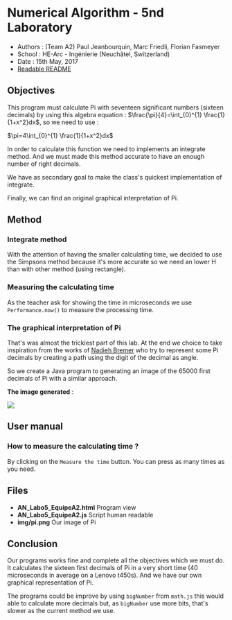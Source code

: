 ﻿Numerical Algorithm - 5nd Laboratory
====================================

* Authors : (Team A2) Paul Jeanbourquin, Marc Friedli, Florian Fasmeyer
* School : HE-Arc - Ingénierie (Neuchâtel, Switzerland)
* Date : 15th May, 2017
* [Readable README](https://github.com/Wolfwalker96/HeArcAlgoNumA2/blob/master/Labo5/README.md)

Objectives
----------

This program must calculate Pi with seventeen significant numbers (sixteen decimals) by using this
algebra equation :
$\frac{\pi}{4}=\int_{0}^{1} \frac{1}{1+x^2}dx$, so we need to use :

$\pi=4\int_{0}^{1} \frac{1}{1+x^2}dx$

In order to calculate this function we need to implements an integrate method. And we must made this
method accurate to have an enough number of right decimals.

We have as secondary goal to make the class's quickest implementation of integrate.

Finally, we can find an original graphical interpretation of Pi.

Method
------

### Integrate method

With the attention of having the smaller calculating time, we decided to use the Simpsons method
because it's more accurate so we need an lower H than with other method (using rectangle).

### Measuring the calculating time

As the teacher ask for showing the time in microseconds we use `Performance.now()` to measure the
processing time.

### The graphical interpretation of Pi

That's was almost the trickiest part of this lab. At the end we choice to take inspiration from the
works of [Nadieh Bremer](http://www.visualcinnamon.com) who try to represent some Pi decimals by creating a path using the digit of
the decimal as angle.

So we create a Java program to generating an image of the 65000 first decimals of Pi with a similar
approach.

**The image generated** :

![](./img/pi.png)

User manual
-------------

### How to measure the calculating time ?

By clicking on the `Measure the time` button. You can press as many times as you need.


Files
-----

* **AN_Labo5_EquipeA2.html** Program view
* **AN_Labo5_EquipeA2.js**  Script human readable
* **img/pi.png** Our image of Pi

Conclusion
----------

Our programs works fine and complete all the objectives which we must do. It calculates the sixteen
first decimals of Pi in a very short time (40 microseconds in average on a Lenovo t450s). And we have
our own graphical representation of Pi.

The programs could be improve by using `bigNumber` from `math.js` this would able to calculate more
decimals but, as `bigNumber` use more bits, that's slower as the current method we use.
